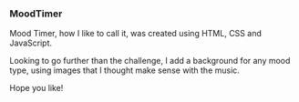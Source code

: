 ### MoodTimer

Mood Timer, how I like to call it, was created using HTML, CSS and JavaScript. 

Looking to go further than the challenge, I add a background for any mood type, using images that I thought make sense with the music.

Hope you like!
